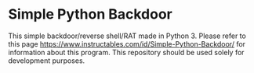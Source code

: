 # Simple Python Backdoor

This simple backdoor/reverse shell/RAT made in Python 3. Please refer to this page https://www.instructables.com/id/Simple-Python-Backdoor/ for information about this program. This repository should be used solely for development purposes.
